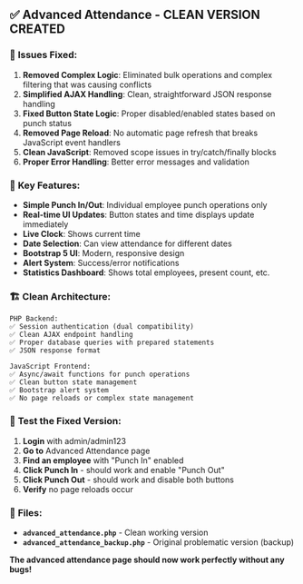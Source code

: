 ## ✅ Advanced Attendance - CLEAN VERSION CREATED

### 🔧 **Issues Fixed:**

1. **Removed Complex Logic**: Eliminated bulk operations and complex filtering that was causing conflicts
2. **Simplified AJAX Handling**: Clean, straightforward JSON response handling
3. **Fixed Button State Logic**: Proper disabled/enabled states based on punch status
4. **Removed Page Reload**: No automatic page refresh that breaks JavaScript event handlers
5. **Clean JavaScript**: Removed scope issues in try/catch/finally blocks
6. **Proper Error Handling**: Better error messages and validation

### 🎯 **Key Features:**

- **Simple Punch In/Out**: Individual employee punch operations only
- **Real-time UI Updates**: Button states and time displays update immediately
- **Live Clock**: Shows current time
- **Date Selection**: Can view attendance for different dates
- **Bootstrap 5 UI**: Modern, responsive design
- **Alert System**: Success/error notifications
- **Statistics Dashboard**: Shows total employees, present count, etc.

### 🏗️ **Clean Architecture:**

```
PHP Backend:
✅ Session authentication (dual compatibility)
✅ Clean AJAX endpoint handling
✅ Proper database queries with prepared statements
✅ JSON response format

JavaScript Frontend:
✅ Async/await functions for punch operations
✅ Clean button state management
✅ Bootstrap alert system
✅ No page reloads or complex state management
```

### 🧪 **Test the Fixed Version:**

1. **Login** with admin/admin123
2. **Go to** Advanced Attendance page
3. **Find an employee** with "Punch In" enabled
4. **Click Punch In** - should work and enable "Punch Out"
5. **Click Punch Out** - should work and disable both buttons
6. **Verify** no page reloads occur

### 📝 **Files:**

- **`advanced_attendance.php`** - Clean working version
- **`advanced_attendance_backup.php`** - Original problematic version (backup)

**The advanced attendance page should now work perfectly without any bugs!**
